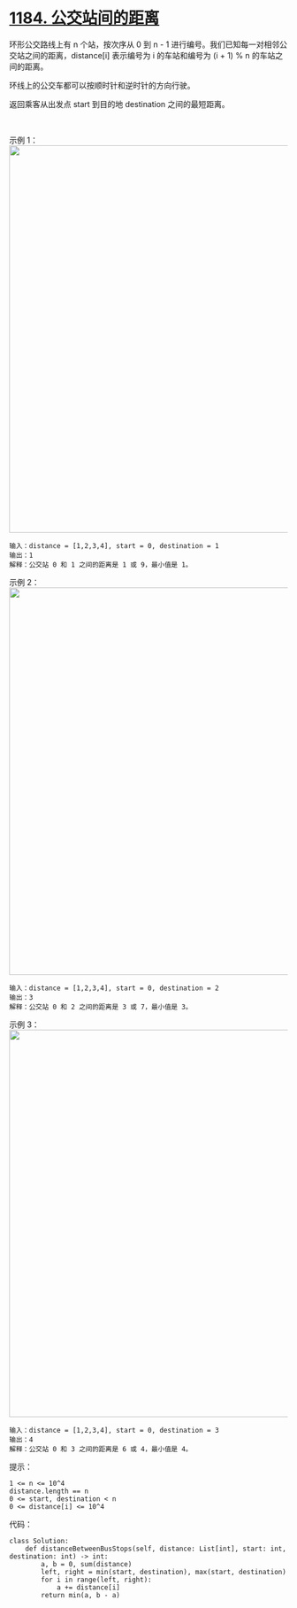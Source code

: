 # [1184. 公交站间的距离](https://leetcode.cn/problems/distance-between-bus-stops/)

环形公交路线上有 n 个站，按次序从 0 到 n - 1 进行编号。我们已知每一对相邻公交站之间的距离，distance[i] 表示编号为 i 的车站和编号为 (i + 1) % n 的车站之间的距离。

环线上的公交车都可以按顺时针和逆时针的方向行驶。

返回乘客从出发点 start 到目的地 destination 之间的最短距离。

 

示例 1：
<img src="https://assets.leetcode-cn.com/aliyun-lc-upload/uploads/2019/09/08/untitled-diagram-1.jpg" width="700" />

```
输入：distance = [1,2,3,4], start = 0, destination = 1
输出：1
解释：公交站 0 和 1 之间的距离是 1 或 9，最小值是 1。
```

示例 2：
<img src="https://assets.leetcode-cn.com/aliyun-lc-upload/uploads/2019/09/08/untitled-diagram-1-1.jpg" width="700" />

```
输入：distance = [1,2,3,4], start = 0, destination = 2
输出：3
解释：公交站 0 和 2 之间的距离是 3 或 7，最小值是 3。
```

示例 3：
<img src="https://assets.leetcode-cn.com/aliyun-lc-upload/uploads/2019/09/08/untitled-diagram-1-2.jpg" width="700" />

```
输入：distance = [1,2,3,4], start = 0, destination = 3
输出：4
解释：公交站 0 和 3 之间的距离是 6 或 4，最小值是 4。
```

提示：
```
1 <= n <= 10^4
distance.length == n
0 <= start, destination < n
0 <= distance[i] <= 10^4
```

代码：
```python3
class Solution:
    def distanceBetweenBusStops(self, distance: List[int], start: int, destination: int) -> int:
        a, b = 0, sum(distance)
        left, right = min(start, destination), max(start, destination)
        for i in range(left, right):
            a += distance[i]
        return min(a, b - a)
```